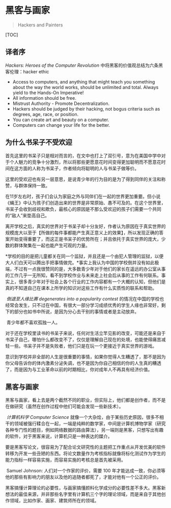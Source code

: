 # 黑客与画家

> Hackers and Painters

[TOC]

## 译者序

*Hackers: Heroes of the Computer Revolution* 中将黑客的价值观总结为六条黑客伦理：hacker ethic

- Access to computers, and anything that might teach you something about the way the world works,  should be unlimited and total. Always yield to the Hands-On Imperative!
- All information should be free.
- Mistrust Authority - Promote Decentralization.
- Hackers should be judged by their hacking, not bogus criteria such as degrees, age, race, or position.
- You can create art and beauty on a computer.
- Computers can change your life for the better.

## 为什么书呆子不受欢迎

​	首先这里的书呆子只是相对而言的，在文中也打上了双引号，意为在美国中学中对于个人魅力的竞争十分激烈，所以将那些更愿意花时间变得更加聪明而不愿意花时间在这方面的人称为书呆子，作者倾向将聪明的人与书呆子做等价。

​	这里的受欢迎也有另一层意思，是说青少年的行为目的是为了得到同伴的关注和称赞，与群体保持一致。

​	在11岁左右时，孩子们会认为家庭之外与同伴们在一起的世界更加重要。但小说《蝇王》中认为孩子们创造出来的世界是非常原始、愚不可及的。在这个世界里，书呆子会收到歧视和欺负，最核心的原因是不那么受欢迎的孩子们需要一个共同的“敌人”来垫高自己。

​	离开学校之后，真实的世界对于书呆子却十分友好，作者认为原因在于真实世界的规模庞大以至于【所做的每件事都能产生真正意义上的效果】，所以发现正确的答案开始变得重要了，而这正是书呆子的优势所在；并且依托于真实世界的庞大，少数的群体聚集在一起也能产生可观的力量。

​	*学校的目的是把儿童都关在同一个监狱，并且还是一个由犯人管理的监狱，以便大人们白天可以腾出手把事情做完。*事实上我认为中国的学校倒并没有如此极端，不过有一点我很赞同的是，大多数青少年对于他们的家长在遥远的办公室从事的工作几乎一无所知，看不到学校作业与未来走上社会后从事的工作有何联系。事实上，很多青少年对于社会上各个行业的工作内容都有一个大概的认知，但他们是真的不知道自己在课本上所学的知识对这些工作有什么实质性的联系和帮助。

​	*倒退至人缘比赛 degenerates into a popularity contest* 的情况在中国的学校也经常会发生，只不过在中国，有很大一部分学习成绩优秀的学生人缘也非常好，剩下的部分也如书中所说，是因为分心去干别的事情或者是主动放弃。

​	青少年都不喜欢孤独一人。

​	对于还在学校里读书的书呆子来说，任何对生活立竿见影的改变，可能还是来自于书呆子自己，哪怕什么都改变不了，仅仅是理解自己现在的处境，也能使得痛苦减轻一些。书呆子并不是失败者，他们只是在玩一个更接近于真实世界的游戏。

​	意识到学校并非全部的人生是很重要的事情，如果你觉得人生糟透了，那不是因为你父母告诉你的体内激素分泌失调，也不是因为你自己相信的你的人生真的糟透了，而是因为与工业革命以前的时期相比，你对成年人不再具有经济价值。

## 黑客与画家

​	黑客与画家，看上去是两个截然不同的职业，但实际上，他们都是创作者，而不是在做研究（虽然在创作过程中他们可能会发现一些新技术）。

​	*计算机科学 Computer Science* 就像一个大杂烩，由于某些历史原因，很多不相干的领域被强行糅合在一起，一端是纯粹的数学家，中间是计算机博物学家（研究各种专门性的题目，例如网络数据的路由算法），另一端则是黑客，只想写出有趣的软件，对于黑客来说，计算机只是一种表达的媒介。

​	要是黑客写论文，很容易为了配合论文研究性的主题把工作重点从开发优美的软件转移为开发一些丑陋的东西。将论文数量作为考核指标就像将标化测试作为学生的能力指标一样容易实施，而容易实施的考核总是首先被采用。

​	Samuel Johnson: 人们对一个作家的评价，需要 100 年才能达成一致，你必须等他的那些有影响力的朋友以及他的追随者都死了，才能对他有一个公正的评价。

​	黑客搞懂计算理论的必要性，与画家搞懂颜料化学成分的必要性差不多大。黑客新想法的最佳来源，并非那些名字里有计算机三个字的理论领域，而是来自于其他创作领域，比如作家、画家、建筑师所在的领域。

